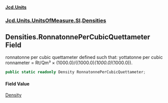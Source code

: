 #### [Jcd.Units](index.md 'index')
### [Jcd.Units.UnitsOfMeasure.SI](Jcd.Units.UnitsOfMeasure.SI.md 'Jcd.Units.UnitsOfMeasure.SI').[Densities](Densities.md 'Jcd.Units.UnitsOfMeasure.SI.Densities')

## Densities.RonnatonnePerCubicQuettameter Field

ronnatonne per cubic quettameter defined such that: yottatonne per cubic ronnameter = Rt/Qm³ × (1000.0)/((1000.0)*(1000.0)*(1000.0)).

```csharp
public static readonly Density RonnatonnePerCubicQuettameter;
```

#### Field Value
[Density](Density.md 'Jcd.Units.UnitTypes.Density')